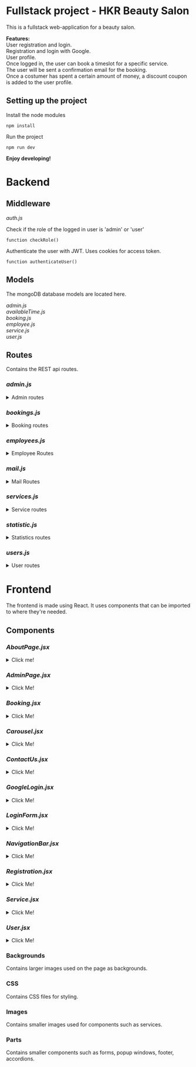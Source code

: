 ﻿# Fullstack project - HKR Beauty Salon
 This is a fullstack web-application for a beauty salon.  
   
 __Features:__  
 User registration and login.  
 Registration and login with Google.  
 User profile.  
 Once logged in, the user can book a timeslot for a specific service.  
 The user will be sent a confirmation email for the booking.  
 Once a costumer has spent a certain amount of money, a discount coupon is added to the user profile.  
 
 ## Setting up the project

Install the node modules
```
npm install
```

Run the project
```
npm run dev
```

__Enjoy developing!__  

# Backend
## Middleware
_auth.js_

Check if the role of the logged in user is 'admin' or 'user'
```
function checkRole()
```

Authenticate the user with JWT. Uses cookies for access token.
```
function authenticateUser()
```

## Models
The mongoDB database models are located here.

_admin.js_  
_availableTime.js_  
_booking.js_  
_employee.js_  
_service.js_  
_user.js_  

## Routes
Contains the REST api routes.  

### _admin.js_  
<details>
<summary> Admin routes </summary>  
 
Get users from userModel.
```
/getUsers
```

Get admins from adminModel.
```
/getAdmins
```

Get users by ID.
```
/getUsersById
```

Add a new user.
```
/addUser
```

Add a new admin to the database.
```
/addAdmin
```

Change user data.
```
/updateUser
```

Remove a user.
```
/removeUser
```

Update admin data.
```
/updateAdmin
```

Remote admin from database.
```
/removeAdmin
```
</details>  

### _bookings.js_  
<details>
<summary> Booking routes </summary>  

Get all bookings.
```
/getBookings
```

Get booking with service ID, uses auth middleware.
```
/getBookings/:service_id
```

Get bookings for a specific user, using user ID. Uses auth middleware.
```
/getBookingsByUserId
```

Delete a booking. Contains functionality for managing discount coupons upon booking removal. Will not allow removal of a booking for a timeslot that is less than 24 hours away.
```
/deleteBooking
```

Updates a booking.
```
/updateBooking
```

Adds a new user or admin booking. Also calculates amount of bookings for the user. Handles adding coupons once amount spent hits discount threshold. Handles email validation.
```
/postBooking
```

Get available timeslots for booking.
```
/getAvailableTimeSlots/:service_id/:date
```

Get booking amount for chosen service.
```
/getAmount/:service_id
```

Get booking amount for all services.
```
 /getAmount
```
</details>  

### _employees.js_  

<details>
 <summary>Employee Routes</summary>  
 
Get employee by ID.  
```
 /getEmployees/:ids
```
</details>

### _mail.js_  
<details>
 <summary>Mail Routes</summary>
 
Confirm a booking by sending an email to the customer.  
```
 function confirmBooking()
```
</details>

 
### _services.js_  
<details>
 <summary>Service routes</summary>

Get all services.
```
 /getServices
```
 
Get a service by it's ID.
```
 /getServiceById/:_id
```
 
Create a new service. This is a helper route that can be used in a route.rest file.
```
 /createService
```
</details>

### _statistic.js_  
<details>
 <summary>Statistics routes</summary>  
 
Get total amount of users.
```
/getUsersCount
```

Get total amount of bookings.
```
/getBookingsCount
```

Get user with most bookings.
```
/getMostLoyal
```

Update customer coupon status.
```
/updateUserCoupon
```

Update customer booking.
```
/updateUserBooking
```
</details>
 
### _users.js_  
<details>
 <summary>User routes</summary>  
 
Get user data. Checks if role is user or admin. Uses auth middleware.
```
/getUserData
```

Get user data by ID.
```
/getUserData/:_id
```

Register a new user. Uses bcrypt for password encryption. Returns error if user already exists.
```
/register
```

Register a new admin. Uses bcrypt for password encryption. Returns error if admin already exists.
```
/registerAdmin
```

Login route. Compares pasword input with encrypted password in database. Creates accessToken cookie.
```
/login
```
</details>

# Frontend
The frontend is made using React. It uses components that can be imported to where they're needed.  
## Components  

### _AboutPage.jsx_  

<details>
 <summary>Click me!</summary>  
 

Return the about page code.
```
function AboutPage()
```
</details>
 
### _AdminPage.jsx_  

<details>
 <summary>Click Me!</summary>

Finds the most loyal customer and displays them in a list using .map().
```
function AdminPage()
  useEffect()
    /statistic/getMostLoyal
```
</details>
 
### _Booking.jsx_  

<details>
 <summary>Click Me!</summary>  
 

Handle the booking. 
```
function Booking()
```

Handles booking timeslots. Sets start and end times for the bookings. Displays the booking form.

Set start and end times for bookings. Display the booking form.
```
function handleBooking()
```

Uses .map for timeslots. Goes through timeslots to see if they are available or not.
```
handleNewTimeSlots()
```

Handles fetching the timeslots.
```
function fetchTimeSlots()
  /bookings/getAvailableTimeSlots/${_id}/${selectedDate}
```

Fetch the employees. Can be used for assigning an employee to a specific service.
```
function fetchEmployees()
  /employees/getEmployees/${employee_ids.join(",")}
```
</details>
 
### _Carousel.jsx_  

<details>
 <summary>Click Me!</summary>  

Returns image carousel for the main page.
```
function CarouselComp()
```
</details>
 
 
### _ContactUs.jsx_ 

<details>
 <summary>Click Me!</summary>  

Handles contact page. Uses google maps API for displaying address location on map.
```
ContactUs()
```
</details>
 
### _GoogleLogin.jsx_  

<details>
 <summary>Click Me!</summary>  

Handles the user data returned from pressing google login button. Decoding the incoming JWT to allow for user credential storage in database.  
Clicking the button fetches registration route. If the user already exists, clicking the button will fetch login route.
```
function handleCredentialResponse()
  /users/register
  /users/login
```

Initializes the google login functionality. Renders the google login button.
```
function initializeGoogleLogin()
```

Import API script before calling init function.
```
function GoogleLogin()
```
</details>

### _LoginForm.jsx_  

<details>
 <summary>Click Me!</summary>  
 
Handle login submission. Checks if user is 'user' or 'admin'. Sets login status based on if submission is successful or not.
```
handleLoginSubmit()
  /users/login
```
</details>
 
### _NavigationBar.jsx_  

<details>
 <summary>Click Me!</summary>  

Checks if accessToken cookie exists. Returns true or false.
```
function checkToken()
```
</details>

### _Registration.jsx_  

<details>
 <summary>Click Me!</summary>  

Handles registration form submission. Checks if person registering is 'user' or 'admin'.  
Depending on user role, fetches the appropriate route.
```
function Registration()
  /admin/addAdmin
  /users/register
```

Validates form inputs. Checks for valid text formatting. Checks if both password inputs match.
```
validateForm()
```
</details>


### _Service.jsx_  

<details>
 <summary>Click Me!</summary>  

```
fetchServices()
  /services/getServices
```
</details>

### _User.jsx_  

<details>
 <summary>Click Me!</summary>  

Lets the user change their email on the profile page.
```
handleUpdateEmailClick()
  /admin/updateUser
```

Lets the user change their phone number on the profile page.
```
handleUpdatePhoneNumberClick()
  /admin/updateUser
```

Get booking by user ID. If service ID response is ok, add the new booking.
```
handleUserBookings()
  /bookings/getBookingsByUserId
  /services/getServiceById/${booking.service_id}
```
</details>

### Backgrounds  
Contains larger images used on the page as backgrounds.  

### CSS
Contains CSS files for styling.  

### Images
Contains smaller images used for components such as services.  

### Parts
Contains smaller components such as forms, popup windows, footer, accordions.





